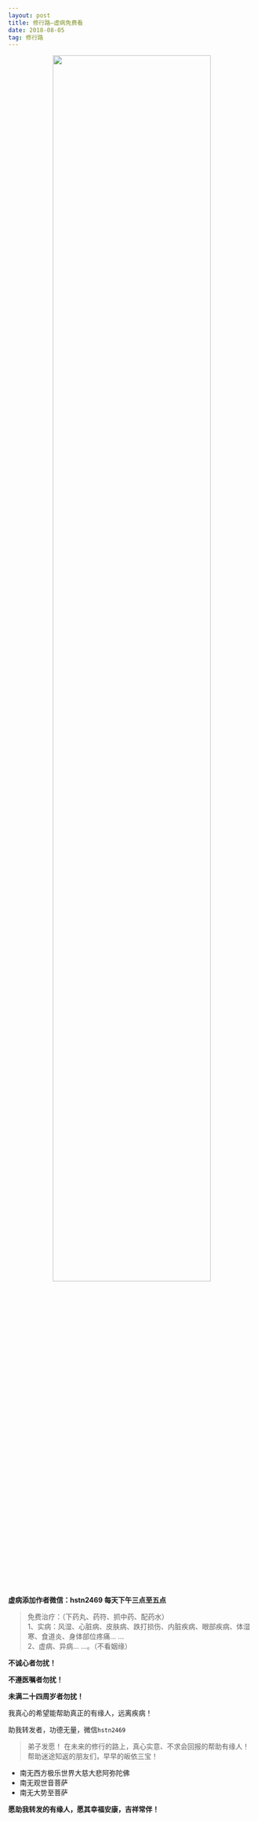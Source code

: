 ```yaml
---
layout: post
title: 修行路—虚病免费看
date: 2018-08-05  
tag: 修行路
---
```


<div align="center">
   <img src="../../../assets/images/acitvity/logo.jpg" width="80%" />  
</div>

**虚病添加作者微信：hstn2469   每天下午三点至五点**
>免费治疗：（下药丸、药符、抓中药、配药水）<br>
  1、实病：风湿、心脏病、皮肤病、跌打损伤、内脏疾病、眼部疾病、体湿寒、食道炎、身体部位疼痛... ... <br>
  2、虚病、异病... ...。（不看姻缘）



**不诚心者勿扰！**

**不遵医嘱者勿扰！**     

**未满二十四周岁者勿扰！**



我真心的希望能帮助真正的有缘人，远离疾病！

助我转发者，功德无量，微信``hstn2469``

>弟子发愿！
在未来的修行的路上，真心实意、不求会回报的帮助有缘人！帮助迷途知返的朋友们，早早的皈依三宝！             
*   南无西方极乐世界大慈大悲阿弥陀佛
*   南无观世音菩萨
*   南无大势至菩萨

**愿助我转发的有缘人，愿其幸福安康，吉祥常伴！**
 